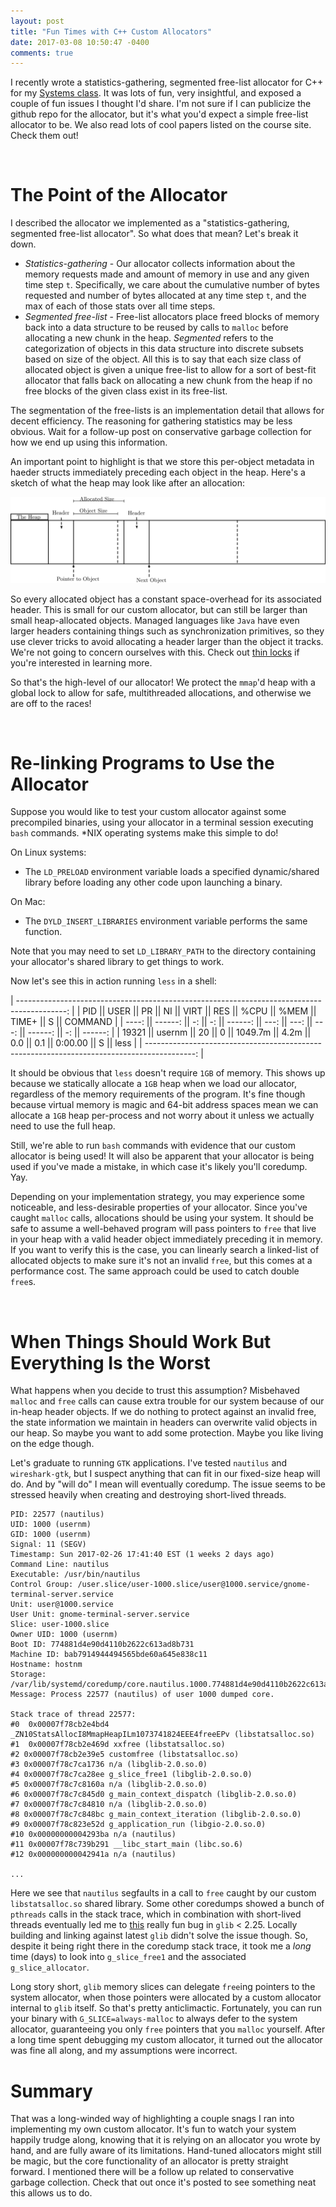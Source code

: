 ```yaml
---
layout: post
title: "Fun Times with C++ Custom Allocators"
date: 2017-03-08 10:50:47 -0400
comments: true
---
```


I recently wrote a statistics-gathering, segmented free-list allocator for C++
for my [Systems class](https://emeryberger.com/teaching/grad-systems). It was
lots of fun, very insightful, and exposed a couple of fun issues I thought I'd
share. I'm not sure if I can publicize the github repo for the allocator, but
it's what you'd expect a simple free-list allocator to be. We also read lots of
cool papers listed on the course site. Check them out!

<br />

The Point of the Allocator
===

I described the allocator we implemented as a "statistics-gathering, segmented
free-list allocator". So what does that mean? Let's break it down.

 - _Statistics-gathering_ - Our allocator collects information about the memory
   requests made and amount of memory in use and any given time step `t`.
   Specifically, we care about the cumulative number of bytes requested and
   number of bytes allocated at any time step `t`, and the max of each of those
   stats over all time steps.
 - _Segmented free-list_ - Free-list allocators place freed blocks of memory
   back into a data structure to be reused by calls to `malloc` before
   allocating a new chunk in the heap. _Segmented_ refers to the categorization
   of objects in this data structure into discrete subsets based on size of the
   object. All this is to say that each size class of allocated object is given
   a unique free-list to allow for a sort of best-fit allocator that falls back
   on allocating a new chunk from the heap if no free blocks of the given class
   exist in its free-list.

The segmentation of the free-lists is an implementation detail that allows for
decent efficiency. The reasoning for gathering statistics may be less obvious.
Wait for a follow-up post on conservative garbage collection for how we end up
using this information.

An important point to highlight is that we store this per-object metadata in
haeder structs immediately preceding each object in the heap. Here's a sketch of
what the heap may look like after an allocation:

<img src="/images/custom_heap.png" alt="Custom Heap Layout"/>

So every allocated object has a constant space-overhead for its associated
header. This is small for our custom allocator, but can still be larger than
small heap-allocated objects. Managed languages like `Java` have even larger
headers containing things such as synchronization primitives, so they use clever
tricks to avoid allocating a header larger than the object it tracks. We're not
going to concern ourselves with this. Check out [thin
locks](http://researcher.watson.ibm.com/researcher/files/us-bacon/Bacon98Thin.pdf)
if you're interested in learning more.

So that's the high-level of our allocator! We protect the `mmap`'d heap with a
global lock to allow for safe, multithreaded allocations, and otherwise we are
off to the races!

<br />

Re-linking Programs to Use the Allocator
===

Suppose you would like to test your custom allocator against some precompiled
binaries, using your allocator in a terminal session executing `bash` commands.
\*NIX operating systems make this simple to do!

On Linux systems:
 - The `LD_PRELOAD` environment variable loads a specified dynamic/shared
   library before loading any other code upon launching a binary.

On Mac:
 - The `DYLD_INSERT_LIBRARIES` environment variable performs the same function.

Note that you may need to set `LD_LIBRARY_PATH` to the directory containing your
allocator's shared library to get things to work.

Now let's see this in action running `less` in a shell:

| ------------------------------------------------------------------------------------------: |
|   PID ||    USER || PR || NI ||    VIRT ||  RES || %CPU || %MEM ||   TIME+ ||  S || COMMAND |
| ----: || ------: || -: || -: || ------: || ---: || ---: || ---: || ------: || -: || ------: |
| 19321 ||  usernm || 20 ||  0 || 1049.7m || 4.2m ||  0.0 ||  0.1 || 0:00.00 ||  S ||    less |
| ------------------------------------------------------------------------------------------: |

It should be obvious that `less` doesn't require `1GB` of memory. This shows up
because we statically allocate a `1GB` heap when we load our allocator,
regardless of the memory requirements of the program. It's fine though because
virtual memory is magic and 64-bit address spaces mean we can allocate a `1GB`
heap per-process and not worry about it unless we actually need to use the full
heap.

Still, we're able to run `bash` commands with evidence that our custom allocator
is being used! It will also be apparent that your allocator is being used if
you've made a mistake, in which case it's likely you'll coredump. Yay.

Depending on your implementation strategy, you may experience some noticeable,
and less-desirable properties of your allocator. Since you've caught `malloc`
calls, allocations should be using your system. It should be safe to assume a
well-behaved program will pass pointers to `free` that live in your heap with a
valid header object immediately preceding it in memory. If you want to verify
this is the case, you can linearly search a linked-list of allocated objects to
make sure it's not an invalid `free`, but this comes at a performance cost. The
same approach could be used to catch double `free`s.

<br />

When Things Should Work But Everything Is the Worst
===

What happens when you decide to trust this assumption? Misbehaved `malloc` and
`free` calls can cause extra trouble for our system because of our in-heap
header objects. If we do nothing to protect against an invalid free, the state
information we maintain in headers can overwrite valid objects in our heap. So
maybe you want to add some protection. Maybe you like living on the edge though.

Let's graduate to running `GTK` applications. I've tested `nautilus` and
`wireshark-gtk`, but I suspect anything that can fit in our fixed-size heap will
do. And by "will do" I mean will eventually coredump. The issue seems to be
stressed heavily when creating and destroying short-lived threads.

```
PID: 22577 (nautilus)
UID: 1000 (usernm)
GID: 1000 (usernm)
Signal: 11 (SEGV)
Timestamp: Sun 2017-02-26 17:41:40 EST (1 weeks 2 days ago)
Command Line: nautilus
Executable: /usr/bin/nautilus
Control Group: /user.slice/user-1000.slice/user@1000.service/gnome-terminal-server.service
Unit: user@1000.service
User Unit: gnome-terminal-server.service
Slice: user-1000.slice
Owner UID: 1000 (usernm)
Boot ID: 774881d4e90d4110b2622c613ad8b731
Machine ID: bab7914944494565bde60a645e838c11
Hostname: hostnm
Storage: /var/lib/systemd/coredump/core.nautilus.1000.774881d4e90d4110b2622c613ad8b73
Message: Process 22577 (nautilus) of user 1000 dumped core.

Stack trace of thread 22577:
#0  0x00007f78cb2e4bd4 _ZN10StatsAllocI8MmapHeapILm1073741824EEE4freeEPv (libstatsalloc.so)
#1  0x00007f78cb2e469d xxfree (libstatsalloc.so)
#2 0x00007f78cb2e39e5 customfree (libstatsalloc.so)
#3 0x00007f78c7ca1736 n/a (libglib-2.0.so.0)
#4 0x00007f78c7ca28ee g_slice_free1 (libglib-2.0.so.0)
#5 0x00007f78c7c8160a n/a (libglib-2.0.so.0)
#6 0x00007f78c7c845d0 g_main_context_dispatch (libglib-2.0.so.0)
#7 0x00007f78c7c84810 n/a (libglib-2.0.so.0)
#8 0x00007f78c7c848bc g_main_context_iteration (libglib-2.0.so.0)
#9 0x00007f78c823e52d g_application_run (libgio-2.0.so.0)
#10 0x00000000004293ba n/a (nautilus)
#11 0x00007f78c739b291 __libc_start_main (libc.so.6)
#12 0x000000000042941a n/a (nautilus)

...
```

Here we see that `nautilus` segfaults in a call to `free` caught by our custom
`libstatsalloc.so` shared library. Some other coredumps showed a bunch of
`pthreads` calls in the stack trace, which in combination with short-lived
threads eventually led me to
[this](https://sourceware.org/bugzilla/show_bug.cgi?id=20116) really fun bug in
`glib` < 2.25. Locally building and linking against latest `glib` didn't solve
the issue though. So, despite it being right there in the coredump stack trace,
it took me a _long_ time (days) to look into `g_slice_free1` and the associated
`g_slice_allocator`.

Long story short, `glib` memory slices can delegate `free`ing pointers to the
system allocator, when those pointers were allocated by a custom allocator
internal to `glib` itself. So that's pretty anticlimactic. Fortunately, you can
run your binary with `G_SLICE=always-malloc` to always defer to the system
allocator, guaranteeing you only `free` pointers that you `malloc` yourself.
After a long time spent debugging my custom allocator, it turned out the
allocator was fine all along, and my assumptions were incorrect.

Summary
===

That was a long-winded way of highlighting a couple snags I ran into
implementing my own custom allocator. It's fun to watch your system happily
trudge along, knowing that it is relying on an allocator you wrote by hand, and
are fully aware of its limitations. Hand-tuned allocators might still be magic,
but the core functionality of an allocator is pretty straight forward. I
mentioned there will be a follow up related to conservative garbage collection.
Check that out once it's posted to see something neat this allows us to do.
